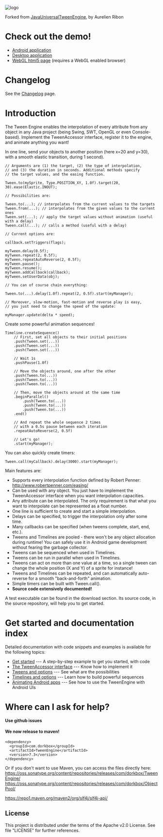 ![logo](https://raw.githubusercontent.com/dorkbox/TweenEngine/master/examples/tween-engine-big-logo.jpg)

Forked from [JavaUniversalTweenEngine](http://www.aurelienribon.com/blog/projects/universal-tween-engine), by Aurelien Ribon

# Check out the demo! #

  * [Android application](https://play.google.com/store/apps/details?id=aurelienribon.tweenengine.demo)
  * [Desktop application](https://github.com/dorkbox/TweenEngine/blob/master/examples/tween-engine-demo-6.3.0.zip)
  * [WebGL html5 page](http://www.aurelienribon.com/universal-tween-engine/gwt/demo.html) (requires a WebGL enabled browser)

# Changelog #

See the [Changelog](https://github.com/dorkbox/TweenEngine/wiki) page.

# Introduction #

The Tween Engine enables the interpolation of every attribute from any object in any Java project (being Swing, SWT, OpenGL or even Console-based). Implement the TweenAccessor interface, register it to the engine, and animate anything you want!

In one line, send your objects to another position (here x=20 and y=30), with a smooth elastic transition, during 1 second).
```
// Arguments are (1) the target, (2) the type of interpolation,
// and (3) the duration in seconds. Additional methods specify
// the target values, and the easing function.

Tween.to(mySprite, Type.POSITION_XY, 1.0f).target(20, 30).ease(Elastic.INOUT);

// Possibilities are:

Tween.to(...); // interpolates from the current values to the targets
Tween.from(...); // interpolates from the given values to the current ones
Tween.set(...); // apply the target values without animation (useful with a delay)
Tween.call(...); // calls a method (useful with a delay)

// Current options are:

callback.setTriggers(flags);

myTween.delay(0.5f);
myTween.repeat(2, 0.5f);
myTween.repeatAutoReverse(2, 0.5f);
myTween.pause();
myTween.resume();
myTween.addCallback(callback);
myTween.setUserData(obj);

// You can of course chain everything:

Tween.to(...).delay(1.0f).repeat(2, 0.5f).start(myManager);

// Moreover, slow-motion, fast-motion and reverse play is easy,
// you just need to change the speed of the update:

myManager.update(delta * speed);
```

Create some powerful animation sequences!
```
Timeline.createSequence()
    // First, set all objects to their initial positions
    .push(Tween.set(...))
    .push(Tween.set(...))
    .push(Tween.set(...))

    // Wait 1s
    .pushPause(1.0f)

    // Move the objects around, one after the other
    .push(Tween.to(...))
    .push(Tween.to(...))
    .push(Tween.to(...))

    // Then, move the objects around at the same time
    .beginParallel()
        .push(Tween.to(...))
        .push(Tween.to(...))
        .push(Tween.to(...))
    .end()

    // And repeat the whole sequence 2 times
    // with a 0.5s pause between each iteration
    .repeatAutoReverse(2, 0.5f)

    // Let's go!
    .start(myManager);
```

You can also quickly create timers:
```
Tween.call(myCallback).delay(3000).start(myManager);
```

Main features are:

  * Supports every interpolation function defined by Robert Penner: http://www.robertpenner.com/easing/
  * Can be used with any object. You just have to implement the TweenAccessor interface when you want interpolation capacities.
  * Any attribute can be interpolated. The only requirement is that what you want to interpolate can be represented as a float number.
  * One line is sufficient to create and start a simple interpolation.
  * Delays can be specified, to trigger the interpolation only after some time.
  * Many callbacks can be specified (when tweens complete, start, end, etc.).
  * Tweens and Timelines are pooled - there won't be any object allocation during runtime! You can safely use it in Android game
  development without fearing the garbage collector.
  * Tweens can be sequenced when used in Timelines.
  * Tweens can be run in parallel when used in Timelines.
  * Tweens can act on more than one value at a time, so a single tween can change the whole position (X and Y) of a sprite for instance!
  * Tweens and Timelines can be repeated, and can automatically auto-reverse for a smooth "back-and-forth" animation.
  * Simple timers can be built with Tween.call().
  * **Source code extensively documented!**

A test executable can be found in the download section. Its source code, in the source repository, will help you to get started.

# Get started and documentation index #

Detailed documentation with code snippets and examples is available for the following topics:
  * [Get started](https://github.com/dorkbox/TweenEngine/wiki/GetStarted) --- A step-by-step example to get you started, with code
  * [The TweenAccessor interface](https://github.com/dorkbox/TweenEngine/wiki/TweenAccessor) --- Know how to implement it
  * [Tweens and options](https://github.com/dorkbox/TweenEngine/wiki/Tween) --- See what are the possibilities
  * [Timelines and options](https://github.com/dorkbox/TweenEngine/wiki/Timeline) --- Learn how to build powerful sequences
  * [Animating Android apps](https://github.com/dorkbox/TweenEngine/wiki/AndroidUI) --- See how to use the TweenEngine with Android UIs

# Where can I ask for help? #

**Use github issues**



<h4>We now release to maven!</h4> 

```
<dependency>
  <groupId>com.dorkbox</groupId>
  <artifactId>TweenEngine</artifactId>
  <version>7.3</version>
</dependency>
```

Or if you don't want to use Maven, you can access the files directly here:  
https://oss.sonatype.org/content/repositories/releases/com/dorkbox/TweenEngine/    
https://oss.sonatype.org/content/repositories/releases/com/dorkbox/ObjectPool/  

https://repo1.maven.org/maven2/org/slf4j/slf4j-api/    


<h2>License</h2>

This project is distributed under the terms of the Apache v2.0 License. See file "LICENSE" for further references.












